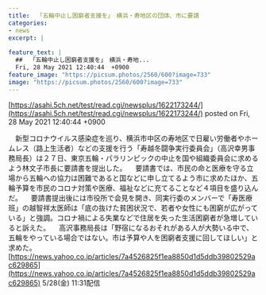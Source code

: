 ```yaml
---
title:  「五輪中止し困窮者支援を」　横浜・寿地区の団体、市に要請  
categories:
- news
excerpt: |
  
feature_text: |
  ##  「五輪中止し困窮者支援を」　横浜・寿地...
  Fri, 28 May 2021 12:40:44  +0900
feature_image: "https://picsum.photos/2560/600?image=733"
image: "https://picsum.photos/2560/600?image=733"
---
```


[https://asahi.5ch.net/test/read.cgi/newsplus/1622173244/](https://asahi.5ch.net/test/read.cgi/newsplus/1622173244/)
posted on Fri, 28 May 2021 12:40:44  +0900

<!--more-->

　新型コロナウイルス感染症を巡り、横浜市中区の寿地区で日雇い労働者やホームレス（路上生活者）などの支援を行う「寿越冬闘争実行委員会」（高沢幸男事務局長）は２７日、東京五輪・パラリンピックの中止を国や組織委員会に求めるよう林文子市長に要請書を提出した。 　要請書では、市民の命と医療を守る立場から五輪への協力は困難であると国などに申し立てるよう市に求めたほか、五輪予算を市民のコロナ対策や医療、福祉などに充てることなど４項目を盛り込んだ。 　要請書提出後には市役所で会見を開き、同実行委のメンバーで「寿医療班」の越智祥太医師は「底の抜けた貧困状況で、若者や女性にも困窮が広がっている」と強調。コロナ禍による失業などで住居を失った生活困窮者が急増していると訴えた。 　高沢事務局長は「野宿になるおそれがある人が大勢いる中で、五輪をやっている場合ではない。市は予算や人を困窮者支援に回してほしい」と求めた。 [https://news.yahoo.co.jp/articles/7a4526825f1ea8850d1d5ddb39802529ac629865](https://news.yahoo.co.jp/articles/7a4526825f1ea8850d1d5ddb39802529ac629865) 5/28(金) 11:31配信

